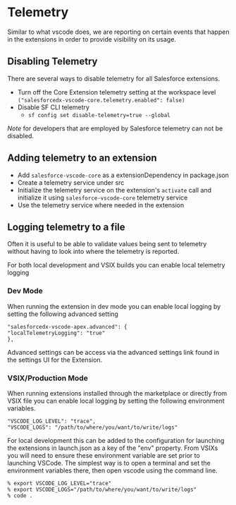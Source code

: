 # Telemetry

Similar to what vscode does, we are reporting on certain events that happen in the extensions in order to provide visibility on its usage.

## Disabling Telemetry

There are several ways to disable telemetry for all Salesforce extensions.

- Turn off the Core Extension telemetry setting at the workspace level `("salesforcedx-vscode-core.telemetry.enabled": false)`
- Disable SF CLI telemetry
  - `sf config set disable-telemetry=true --global`

_Note_ for developers that are employed by Salesforce telemetry can not be disabled.

## Adding telemetry to an extension

- Add `salesforce-vscode-core` as a extensionDependency in package.json
- Create a telemetry service under src
- Initialize the telemetry service on the extension's `activate` call and initialize it using `salesforce-vscode-core` telemetry service
- Use the telemetry service where needed in the extension

## Logging telemetry to a file

Often it is useful to be able to validate values being sent to telemetry without having to look into where the telemetry is reported.

For both local development and VSIX builds you can enable local telemetry logging

### Dev Mode

When running the extension in dev mode you can enable local logging by setting the following advanced setting

```
"salesforcedx-vscode-apex.advanced": {
"localTelemetryLogging": "true"
},
```

Advanced settings can be access via the advanced settings link found in the settings UI for the Extension.

### VSIX/Production Mode

When running extensions installed through the marketplace or directly from VSIX file you can enable local logging by setting the
following environment variables.

```
"VSCODE_LOG_LEVEL": "trace",
"VSCODE_LOGS": "/path/to/where/you/want/to/write/logs"
```

For local development this can be added to the configuration for launching the extensions in launch.json as a key of the "env" property. From VSIXs
you will need to ensure these environment variable are set prior to launching VSCode. The simplest way is to open a terminal and set the
environment variables there, then open vscode using the command line.

```
% export VSCODE_LOG_LEVEL="trace"
% export VSCODE_LOGS="/path/to/where/you/want/to/write/logs"
% code .
```
